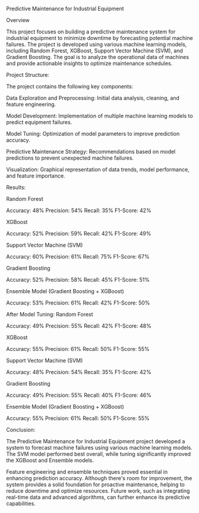 Predictive Maintenance for Industrial Equipment

Overview

This project focuses on building a predictive maintenance system for industrial equipment to minimize downtime by forecasting potential machine failures. The project is developed using various machine learning models, including Random Forest, XGBoost, Support Vector Machine (SVM), and Gradient Boosting. The goal is to analyze the operational data of machines and provide actionable insights to optimize maintenance schedules.

Project Structure:

The project contains the following key components:

Data Exploration and Preprocessing: Initial data analysis, cleaning, and feature engineering.

Model Development: Implementation of multiple machine learning models to predict equipment failures.

Model Tuning: Optimization of model parameters to improve prediction accuracy.

Predictive Maintenance Strategy: Recommendations based on model predictions to prevent unexpected machine failures.

Visualization: Graphical representation of data trends, model performance, and feature importance.

Results:

Random Forest

Accuracy: 48%
Precision: 54%
Recall: 35%
F1-Score: 42%

XGBoost

Accuracy: 52%
Precision: 59%
Recall: 42%
F1-Score: 49%

Support Vector Machine (SVM)

Accuracy: 60%
Precision: 61%
Recall: 75%
F1-Score: 67%

Gradient Boosting

Accuracy: 52%
Precision: 58%
Recall: 45%
F1-Score: 51%

Ensemble Model (Gradient Boosting + XGBoost)

Accuracy: 53%
Precision: 61%
Recall: 42%
F1-Score: 50%

After Model Tuning:
Random Forest


Accuracy: 49%
Precision: 55%
Recall: 42%
F1-Score: 48%

XGBoost

Accuracy: 55%
Precision: 61%
Recall: 50%
F1-Score: 55%

Support Vector Machine (SVM)

Accuracy: 48%
Precision: 54%
Recall: 35%
F1-Score: 42%

Gradient Boosting

Accuracy: 49%
Precision: 55%
Recall: 40%
F1-Score: 46%

Ensemble Model (Gradient Boosting + XGBoost)

Accuracy: 55%
Precision: 61%
Recall: 50%
F1-Score: 55%

Conclusion:

The Predictive Maintenance for Industrial Equipment project developed a system to forecast machine failures using various machine learning models. The SVM model performed best overall, while tuning significantly improved the XGBoost and Ensemble models.

Feature engineering and ensemble techniques proved essential in enhancing prediction accuracy. Although there's room for improvement, the system provides a solid foundation for proactive maintenance, helping to reduce downtime and optimize resources. Future work, such as integrating real-time data and advanced algorithms, can further enhance its predictive capabilities.

